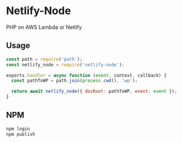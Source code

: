 # Netlify-Node

PHP on AWS Lambda or Netlify

## Usage

```javascript
const path = require('path');
const netlify_node = require('netlify-node');

exports.handler = async function (event, context, callback) {
  const pathToWP = path.join(process.cwd(), 'wp');

  return await netlify_node({ docRoot: pathToWP, event: event });
}
```

## NPM

```bash
npm login
npm publish
```
